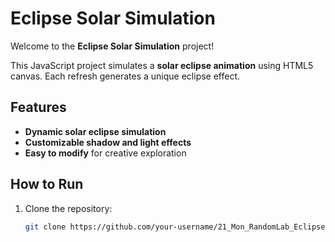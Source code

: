 # Eclipse Solar Simulation

Welcome to the **Eclipse Solar Simulation** project!

This JavaScript project simulates a **solar eclipse animation** using HTML5 canvas. Each refresh generates a unique eclipse effect.

## Features
- **Dynamic solar eclipse simulation**
- **Customizable shadow and light effects**
- **Easy to modify** for creative exploration

## How to Run

1. Clone the repository:
   ```bash
   git clone https://github.com/your-username/21_Mon_RandomLab_Eclipse.git
